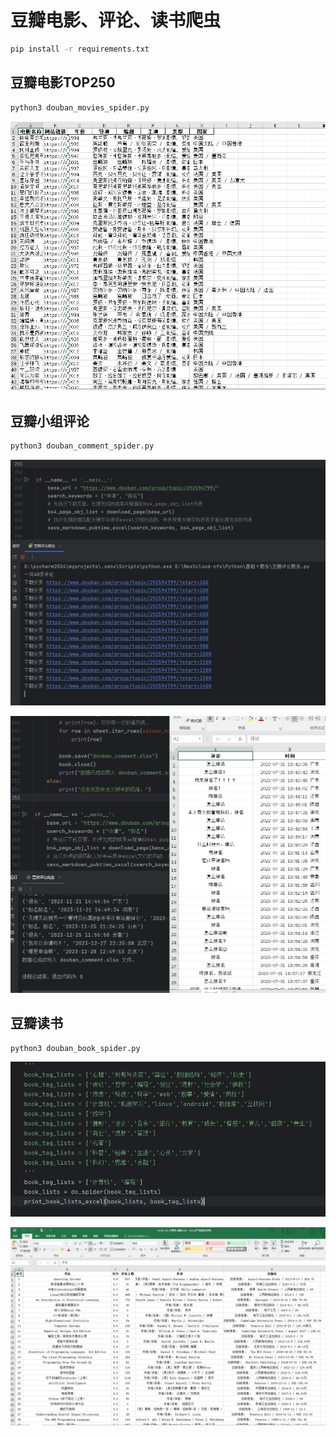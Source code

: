 # 豆瓣电影、评论、读书爬虫

```bash
pip install -r requirements.txt
```

## 豆瓣电影TOP250

```bash
python3 douban_movies_spider.py
```

![image-20241108101509133](photo/image-20241108101509133.png)



## 豆瓣小组评论

```bash
python3 douban_comment_spider.py
```

![image-20241108100541601](photo/image-20241108100541601.png)

![image-20241108100830498](photo/image-20241108100830498.png)



## 豆瓣读书

```bash
python3 douban_book_spider.py
```

![image-20241108101603646](photo/image-20241108101603646.png)

![image-20241108101623418](photo/image-20241108101623418.png)
